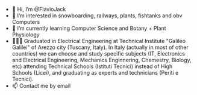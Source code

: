 - 👋 Hi, I’m @FlavioJack
- 👀 I’m interested in snowboarding, railways, plants, fishtanks and obv Computers
- 🌱 I’m currently learning Computer Science and Botany + Plant Physiology
- 👨🏻‍🎓 Graduated in Electrical Engineering at Technical Institute "Galileo Galilei" of Arezzo city (Tuscany, Italy). In Italy (actually in most of other countries) we can choose and study specific subjects (IT, Electronics and Electrical Engineering, Mechanics Enginnering, Chemestry, Biology, etc) attending Technical Schools (Istituti Tecnici) instead of High Schools (Licei), and graduating as experts and technicians (Periti e Tecnici).
- 📫 Contact me by email

<!---
FlavioJack/FlavioJack is a ✨ special ✨ repository because its `README.md` (this file) appears on your GitHub profile.
You can click the Preview link to take a look at your changes.
--->
